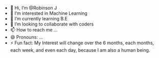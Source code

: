 - 👋 Hi, I’m @Robinson J
- 👀 I’m interested in Machine Learning
- 🌱 I’m currently learning B.E
- 💞️ I’m looking to collaborate with coders
- 📫 How to reach me ...
- 😄 Pronouns: ...
- ⚡ Fun fact: My Interest will change over the 6 months, each months, each week, and even each day, because I am also  a human being.

<!---
RobinsonJ25/RobinsonJ25 is a ✨ special ✨ repository because its `README.md` (this file) appears on your GitHub profile.
You can click the Preview link to take a look at your changes.
--->
